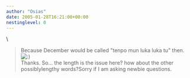 ```yaml
---
author: "Osias"
date: 2005-01-28T16:21:00+00:00
nestinglevel: 0
---
```

\
> Because December would be called "tenpo mun luka luka tu" then. ![:)](images/smilies/icon_e_smile.gif "Smile")\
>Thanks. So... the length is the issue here? how about the other possiblylengthy words?Sorry if I am asking newbie questions.